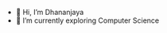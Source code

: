 - 👋 Hi, I’m Dhananjaya
- 🌱 I’m currently exploring Computer Science 

<!---
DHANANJAYA0013/DHANANJAYA0013 is a ✨ special ✨ repository because its `README.md` (this file) appears on your GitHub profile.
You can click the Preview link to take a look at your changes.
--->
